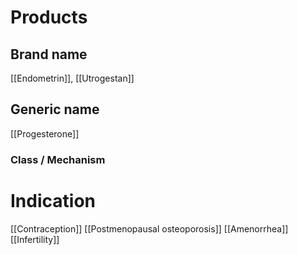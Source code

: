 # Products

## Brand name
[[Endometrin]], [[Utrogestan]]

## Generic name
[[Progesterone]]

### Class / Mechanism

# Indication
[[Contraception]]
[[Postmenopausal osteoporosis]]
[[Amenorrhea]]
[[Infertility]]